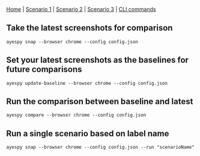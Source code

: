 [Home](README.md) | 
[Scenario 1](docs/scenario1.md) |
[Scenario 2](docs/scenario2.md) |
[Scenario 3](docs/scenario3.md) |
[CLI commands](docs/cli-commands.md) 


## Take the latest screenshots for comparison

    ayespy snap --browser chrome --config config.json

## Set your latest screenshots as the baselines for future comparisons

    ayespy update-baseline --browser chrome --config config.json

## Run the comparison between baseline and latest

    ayespy compare --browser chrome --config config.json

## Run a single scenario based on label name

    ayespy snap --browser chrome --config config.json --run "scenarioName"
